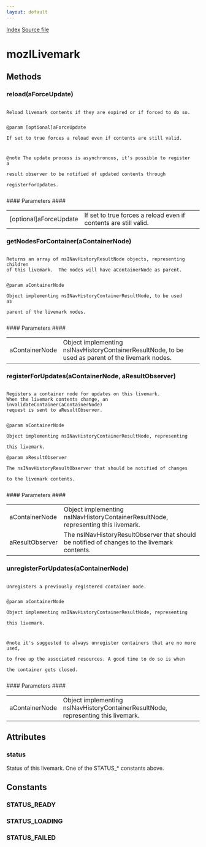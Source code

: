 ```yaml
---
layout: default
---
```

<div id='links'><a href="../index.html">Index</a>
<a href="http://dxr.mozilla.org/mozilla-central/source/toolkit/components/places/mozIAsyncLivemarks.idl">Source file</a>
</div>

# mozILivemark #

## Methods ##

### reload(aForceUpdate) ###
<code>  
Reload livemark contents if they are expired or if forced to do so.  
  
@param [optional]aForceUpdate  
       If set to true forces a reload even if contents are still valid.  
  
@note The update process is asynchronous, it's possible to register a  
      result observer to be notified of updated contents through  
      registerForUpdates.  
  
</code>
#### Parameters ####

<table>

<tr>
<td>[optional]aForceUpdate</td>
<td>       If set to true forces a reload even if contents are still valid.  
</td>
</tr>

</table>

### getNodesForContainer(aContainerNode) ###
<code>  
Returns an array of nsINavHistoryResultNode objects, representing children  
of this livemark.  The nodes will have aContainerNode as parent.  
  
@param aContainerNode  
       Object implementing nsINavHistoryContainerResultNode, to be used as  
       parent of the livemark nodes.  
  
</code>
#### Parameters ####

<table>

<tr>
<td>aContainerNode</td>
<td>       Object implementing nsINavHistoryContainerResultNode, to be used as  
       parent of the livemark nodes.  
</td>
</tr>

</table>

### registerForUpdates(aContainerNode, aResultObserver) ###
<code>  
Registers a container node for updates on this livemark.  
When the livemark contents change, an invalidateContainer(aContainerNode)  
request is sent to aResultObserver.  
  
@param aContainerNode  
       Object implementing nsINavHistoryContainerResultNode, representing  
       this livemark.  
@param aResultObserver  
       The nsINavHistoryResultObserver that should be notified of changes  
       to the livemark contents.  
  
</code>
#### Parameters ####

<table>

<tr>
<td>aContainerNode</td>
<td>       Object implementing nsINavHistoryContainerResultNode, representing  
       this livemark.  
</td>
</tr>

<tr>
<td>aResultObserver</td>
<td>       The nsINavHistoryResultObserver that should be notified of changes  
       to the livemark contents.  
</td>
</tr>

</table>

### unregisterForUpdates(aContainerNode) ###
<code>  
Unregisters a previously registered container node.  
  
@param aContainerNode  
       Object implementing nsINavHistoryContainerResultNode, representing  
       this livemark.  
  
@note it's suggested to always unregister containers that are no more used,  
      to free up the associated resources.  A good time to do so is when  
      the container gets closed.  
  
</code>
#### Parameters ####

<table>

<tr>
<td>aContainerNode</td>
<td>       Object implementing nsINavHistoryContainerResultNode, representing  
       this livemark.  
</td>
</tr>

</table>

## Attributes ##

### status ###
  
Status of this livemark.  One of the STATUS_* constants above.  
  

## Constants ##

### STATUS_READY ###

### STATUS_LOADING ###

### STATUS_FAILED ###
